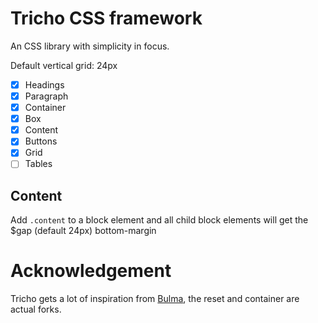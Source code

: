 # Tricho CSS framework

An CSS library with simplicity in focus.

Default vertical grid: 24px

 - [x] Headings
 - [x] Paragraph
 - [x] Container
 - [x] Box
 - [x] Content
 - [x] Buttons
 - [x] Grid
 - [ ] Tables

## Content

Add `.content` to a block element and all child block elements will get the $gap (default 24px) bottom-margin

# Acknowledgement

Tricho gets a lot of inspiration from [Bulma](http://bulma.io/), the reset and container are actual forks.
